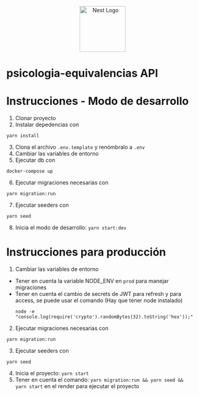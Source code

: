 <p align="center">
  <a href="http://nestjs.com/" target="blank"><img src="https://nestjs.com/img/logo-small.svg" width="120" alt="Nest Logo" /></a>
</p>

# psicologia-equivalencias API

# Instrucciones - Modo de desarrollo

1. Clonar proyecto
2. Instalar depedencias con

```
yarn install
```

3. Clona el archivo `.env.template` y renómbralo a `.env`
4. Cambiar las variables de entorno
5. Ejecutar db con

```
docker-compose up
```

6. Ejecutar migraciones necesarias con

```
yarn migration:run
```

7. Ejecutar seeders con

```
yarn seed
```

8. Inicia el modo de desarrollo: `yarn start:dev`

# Instrucciones para producción

1. Cambiar las variables de entorno
  - Tener en cuenta la variable NODE_ENV en `prod` para manejar migraciones
  - Tener en cuenta el cambio de secrets de JWT para refresh y para access, se puede usar el comando (Hay que tener node instalado)
    ```
    node -e "console.log(require('crypto').randomBytes(32).toString('hex'));"
    ```

2. Ejecutar migraciones necesarias con

```
yarn migration:run
```

3. Ejecutar seeders con

```
yarn seed
```

4. Inicia el proyecto: `yarn start`
5. Tener en cuenta el comando: `yarn migration:run && yarn seed && yarn start` en el render para ejecutar el proyecto
